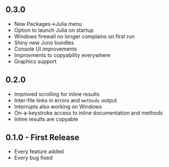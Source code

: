 ## 0.3.0
* New Packages->Julia menu
* Option to launch Julia on startup
* Windows firewall no longer complains on first run
* Shiny new Juno bundles
* Console UI improvements
* Improvments to copyability everywhere
* Graphics support

## 0.2.0
* Improved scrolling for inline results
* Inter-file links in errors and `methods` output
* Interrupts also working on Windows
* On-a-keystroke access to inline documentation and methods
* Inline results are copyable

## 0.1.0 - First Release
* Every feature added
* Every bug fixed
